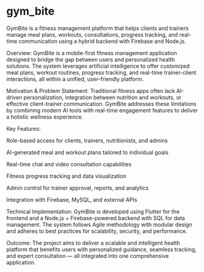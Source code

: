 # gym_bite

GymBite is a fitness management platform that helps clients and trainers manage meal plans, workouts, consultations, progress tracking, and real-time communication using a hybrid backend with Firebase and Node.js.

Overview:
GymBite is a mobile-first fitness management application designed to bridge the gap between users and personalized health solutions. The system leverages artificial intelligence to offer customized meal plans, workout routines, progress tracking, and real-time trainer-client interactions, all within a unified, user-friendly platform.

Motivation & Problem Statement:
Traditional fitness apps often lack AI-driven personalization, integration between nutrition and workouts, or effective client-trainer communication. GymBite addresses these limitations by combining modern AI tools with real-time engagement features to deliver a holistic wellness experience.

Key Features:

Role-based access for clients, trainers, nutritionists, and admins

AI-generated meal and workout plans tailored to individual goals

Real-time chat and video consultation capabilities

Fitness progress tracking and data visualization

Admin control for trainer approval, reports, and analytics

Integration with Firebase, MySQL, and external APIs

Technical Implementation:
GymBite is developed using Flutter for the frontend and a Node.js + Firebase-powered backend with SQL for data management. The system follows Agile methodology with modular design and adheres to best practices for scalability, security, and performance.

Outcome:
The project aims to deliver a scalable and intelligent health platform that benefits users with personalized guidance, seamless tracking, and expert consultation — all integrated into one comprehensive application.

